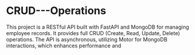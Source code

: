 # CRUD---Operations
This project is a RESTful API built with FastAPI and MongoDB for managing employee records. It provides full CRUD (Create, Read, Update, Delete) operations. The API is asynchronous, utilizing Motor for MongoDB interactions, which enhances performance and
